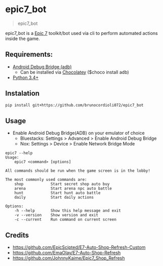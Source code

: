 # epic7_bot
> epic7_bot

epic7_bot is a [Epic 7](https://epic7.smilegatemegaport.com/) toolkit/bot used via cli to perform automated actions inside the game.

## Requirements:
- [Android Debug Bridge (adb)](https://developer.android.com/studio/command-line/adb)
    - Can be installed via [Chocolatey](https://chocolatey.org/) ($choco install adb)
- [Python 3.4+](https://www.python.org/downloads/release/python-392/)

## Instalation

```bash
pip install git+https://github.com/brunocordioli072/epic7_bot
```

## Usage

- Enable Android Debug Bridge(ADB) on your emulator of choice
    - Bluestacks: Settings > Advanced > Enable Android Debug Bridge
    - Nox: Settings > Device > Enable Network Bridge Mode

```
epic7 --help
Usage:
    epic7 <command> [options]

All commands should be run when the game screen is in the lobby!

The most commonly used commands are:
    shop            Start secret shop auto buy
    arena           Start arena npc auto battle
    hunt            Start hunt auto battle
    daily           Start daily actions

Options:
    -h --help       Show this help message and exit
    -v --version    Show version and exit
    -c --current    Run command on current screen
```

## Credits

- https://github.com/EpicScipted/E7-Auto-Shop-Refresh-Custom
- https://github.com/EmaOlay/E7-Auto-Shop-Refresh
- https://github.com/JohnnyKaime/Epic7_Shop_Refresh
